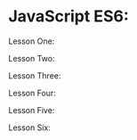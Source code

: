 # JavaScript ES6:

Lesson One:


Lesson Two:


Lesson Three:


Lesson Four:

Lesson Five:

Lesson Six:
